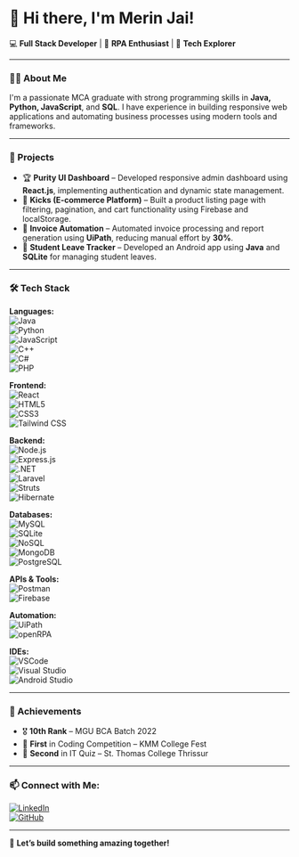 # 👋 Hi there, I'm Merin Jai!  

💻 **Full Stack Developer** | 🧠 **RPA Enthusiast** | 🚀 **Tech Explorer**  

---

### 👨‍💻 About Me
I'm a passionate MCA graduate with strong programming skills in **Java, Python, JavaScript**, and **SQL**. I have experience in building responsive web applications and automating business processes using modern tools and frameworks.  

---

### 🚀 Projects
- 🏆 **Purity UI Dashboard** – Developed responsive admin dashboard using **React.js**, implementing authentication and dynamic state management.  
- 👟 **Kicks (E-commerce Platform)** – Built a product listing page with filtering, pagination, and cart functionality using Firebase and localStorage.  
- 📝 **Invoice Automation** – Automated invoice processing and report generation using **UiPath**, reducing manual effort by **30%**.  
- 🎯 **Student Leave Tracker** – Developed an Android app using **Java** and **SQLite** for managing student leaves.  

---

### 🛠️ Tech Stack  
**Languages:**  
![Java](https://img.shields.io/badge/Java-ED8B00?style=flat&logo=java&logoColor=white)  
![Python](https://img.shields.io/badge/Python-3776AB?style=flat&logo=python&logoColor=white)  
![JavaScript](https://img.shields.io/badge/JavaScript-F7DF1E?style=flat&logo=javascript&logoColor=black)  
![C++](https://img.shields.io/badge/C++-00599C?style=flat&logo=c%2B%2B&logoColor=white)  
![C#](https://img.shields.io/badge/C%23-239120?style=flat&logo=c-sharp&logoColor=white)  
![PHP](https://img.shields.io/badge/PHP-777BB4?style=flat&logo=php&logoColor=white)  

**Frontend:**  
![React](https://img.shields.io/badge/React-61DAFB?style=flat&logo=react&logoColor=black)  
![HTML5](https://img.shields.io/badge/HTML5-E34F26?style=flat&logo=html5&logoColor=white)  
![CSS3](https://img.shields.io/badge/CSS3-1572B6?style=flat&logo=css3&logoColor=white)  
![Tailwind CSS](https://img.shields.io/badge/Tailwind_CSS-38B2AC?style=flat&logo=tailwind-css&logoColor=white)  

**Backend:**  
![Node.js](https://img.shields.io/badge/Node.js-339933?style=flat&logo=node.js&logoColor=white)  
![Express.js](https://img.shields.io/badge/Express.js-000000?style=flat&logo=express&logoColor=white)  
![.NET](https://img.shields.io/badge/.NET-512BD4?style=flat&logo=.net&logoColor=white)  
![Laravel](https://img.shields.io/badge/Laravel-FF2D20?style=flat&logo=laravel&logoColor=white)  
![Struts](https://img.shields.io/badge/Struts-000000?style=flat&logoColor=white)  
![Hibernate](https://img.shields.io/badge/Hibernate-59666C?style=flat&logo=hibernate&logoColor=white)  

**Databases:**  
![MySQL](https://img.shields.io/badge/MySQL-4479A1?style=flat&logo=mysql&logoColor=white)  
![SQLite](https://img.shields.io/badge/SQLite-003B57?style=flat&logo=sqlite&logoColor=white)  
![NoSQL](https://img.shields.io/badge/NoSQL-3E3E3E?style=flat)  
![MongoDB](https://img.shields.io/badge/MongoDB-47A248?style=flat&logo=mongodb&logoColor=white)  
![PostgreSQL](https://img.shields.io/badge/PostgreSQL-336791?style=flat&logo=postgresql&logoColor=white)  

**APIs & Tools:**  
![Postman](https://img.shields.io/badge/Postman-FF6C37?style=flat&logo=postman&logoColor=white)  
![Firebase](https://img.shields.io/badge/Firebase-FFCA28?style=flat&logo=firebase&logoColor=black)  

**Automation:**  
![UiPath](https://img.shields.io/badge/UiPath-EC2025?style=flat&logo=uipath&logoColor=white)  
![openRPA](https://img.shields.io/badge/OpenRPA-000000?style=flat&logoColor=white)  

**IDEs:**  
![VSCode](https://img.shields.io/badge/VSCode-007ACC?style=flat&logo=visual-studio-code&logoColor=white)  
![Visual Studio](https://img.shields.io/badge/Visual%20Studio-5C2D91?style=flat&logo=visual-studio&logoColor=white)  
![Android Studio](https://img.shields.io/badge/Android%20Studio-3DDC84?style=flat&logo=android-studio&logoColor=white)  

---

### 🏅 Achievements
- 🎖️ **10th Rank** – MGU BCA Batch 2022  
- 🥇 **First** in Coding Competition – KMM College Fest  
- 🥈 **Second** in IT Quiz – St. Thomas College Thrissur   

---

### 📫 Connect with Me:
[![LinkedIn](https://img.shields.io/badge/LinkedIn-0A66C2?logo=linkedin&logoColor=white)](https://www.linkedin.com/in/merin-jai/)  
[![GitHub](https://img.shields.io/badge/GitHub-171515?logo=github&logoColor=white)](https://github.com/Merin-jai)  

---

🚀 **Let’s build something amazing together!**  
